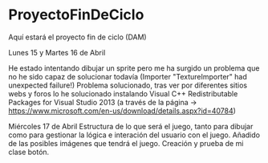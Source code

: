 # ProyectoFinDeCiclo
Aquí estará el proyecto fin de ciclo (DAM)

Lunes 15 y Martes 16 de Abril

He estado intentando dibujar un sprite pero me ha surgido un problema que no he sido capaz de solucionar todavía (Importer "TextureImporter" had unexpected failure!)
Problema solucionado, tras ver por diferentes sitios webs y foros lo he solucionado instalando Visual C++ Redistributable Packages for Visual Studio 2013 (a través de la página -> https://www.microsoft.com/en-us/download/details.aspx?id=40784)

Miércoles 17 de Abril
Estructura de lo que será el juego, tanto para dibujar como para gestionar la lógica e interación del usuario con el juego.
Añadido de las posibles imágenes que tendrá el juego.
Creación y prueba de mi clase botón.
